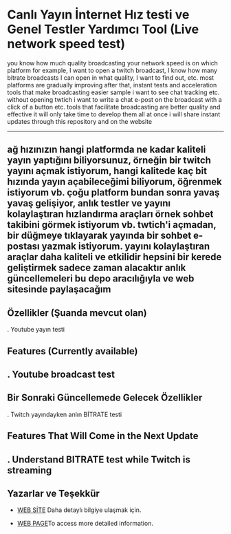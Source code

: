 # Canlı Yayın İnternet Hız testi ve Genel Testler Yardımcı Tool (Live network speed test)

you know how much quality broadcasting your network speed is on which platform
for example, I want to open a twitch broadcast, I know how many bitrate broadcasts I can open in what quality, I want to find out, etc. most platforms are gradually improving
after that, instant tests and acceleration tools that make broadcasting easier sample i want to see chat tracking etc. without opening twtich i want to write a chat e-post on the broadcast with a click of a button etc. tools that facilitate broadcasting are better quality and effective it will only take time to develop them all at once i will share instant updates through this repository and on the website

---

ağ hızınızın hangi platformda ne kadar kaliteli yayın yaptığını biliyorsunuz, örneğin bir twitch yayını açmak istiyorum, hangi kalitede kaç bit hızında yayın açabileceğimi biliyorum, öğrenmek istiyorum vb. çoğu platform bundan sonra yavaş yavaş gelişiyor, anlık testler ve yayını kolaylaştıran hızlandırma araçları örnek sohbet takibini görmek istiyorum vb. twtich'i açmadan, bir düğmeye tıklayarak yayında bir sohbet e-postası yazmak istiyorum. yayını kolaylaştıran araçlar daha kaliteli ve etkilidir hepsini bir kerede geliştirmek sadece zaman alacaktır anlık güncellemeleri bu depo aracılığıyla ve web sitesinde paylaşacağım
---
## Özellikler (Şuanda mevcut olan)

. Youtube yayın testi

## Features (Currently available)

. Youtube broadcast test
---

## Bir Sonraki Güncellemede Gelecek Özellikler

. Twitch yayındayken anlın BİTRATE testi

## Features That Will Come in the Next Update

. Understand BITRATE test while Twitch is streaming
---
## Yazarlar ve Teşekkür

- [WEB SİTE](https://erenrip.github.io/livenettest/) Daha detaylı bilgiye ulaşmak için.

- [WEB PAGE](https://erenrip.github.io/livenettest/)To access more detailed information.
